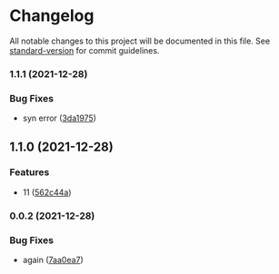 # Changelog

All notable changes to this project will be documented in this file. See [standard-version](https://github.com/conventional-changelog/standard-version) for commit guidelines.

### 1.1.1 (2021-12-28)


### Bug Fixes

* syn error ([3da1975](https://github.com/daichangxin/js.layabox-core/commit/3da19754a4c28b525b3355530056e0111527a9e9))

## 1.1.0 (2021-12-28)


### Features

* 11 ([562c44a](https://github.com/daichangxin/js.layabox-core/commit/562c44a2e8f8a6b2142714a54df32ce165739634))

### 0.0.2 (2021-12-28)


### Bug Fixes

* again ([7aa0ea7](https://github.com/daichangxin/js.layabox-core/commit/7aa0ea76e94e1a0522d86b39a0eafbeb4d0609b4))
